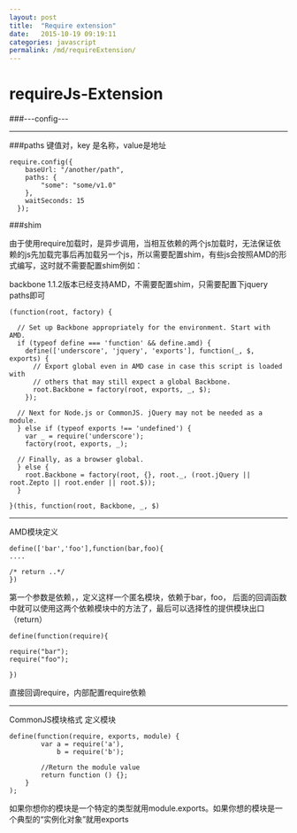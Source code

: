 ```yaml
---
layout: post
title:  "Require extension"
date:   2015-10-19 09:19:11
categories: javascript
permalink: /md/requireExtension/
---
```



requireJs-Extension
===
###---config---

---

###paths
键值对，key 是名称，value是地址

```
require.config({
    baseUrl: "/another/path",
    paths: {
        "some": "some/v1.0"
    },
    waitSeconds: 15
  });
```


###shim

由于使用require加载时，是异步调用，当相互依赖的两个js加载时，无法保证依赖的js先加载完事后再加载另一个js，所以需要配置shim，有些js会按照AMD的形式编写，这时就不需要配置shim例如：

backbone 1.1.2版本已经支持AMD，不需要配置shim，只需要配置下jquery paths即可

```
(function(root, factory) {

  // Set up Backbone appropriately for the environment. Start with AMD.
  if (typeof define === 'function' && define.amd) {
    define(['underscore', 'jquery', 'exports'], function(_, $, exports) {
      // Export global even in AMD case in case this script is loaded with
      // others that may still expect a global Backbone.
      root.Backbone = factory(root, exports, _, $);
    });

  // Next for Node.js or CommonJS. jQuery may not be needed as a module.
  } else if (typeof exports !== 'undefined') {
    var _ = require('underscore');
    factory(root, exports, _);

  // Finally, as a browser global.
  } else {
    root.Backbone = factory(root, {}, root._, (root.jQuery || root.Zepto || root.ender || root.$));
  }

}(this, function(root, Backbone, _, $)
```

---

AMD模块定义

```
define(['bar','foo'],function(bar,foo){
....

/* return ..*/
})
```

第一个参数是依赖，，定义这样一个匿名模块，依赖于bar，foo，
后面的回调函数中就可以使用这两个依赖模块中的方法了，最后可以选择性的提供模块出口（return）

```
define(function(require){

require("bar");
require("foo");

})
```
直接回调require，内部配置require依赖

---

CommonJS模块格式 定义模块

```
define(function(require, exports, module) {
        var a = require('a'),
            b = require('b');

        //Return the module value
        return function () {};
    }
);
```

如果你想你的模块是一个特定的类型就用module.exports。如果你想的模块是一个典型的“实例化对象”就用exports











